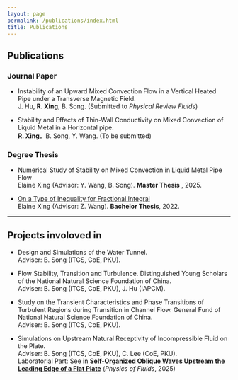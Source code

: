 ```yaml
---
layout: page
permalink: /publications/index.html
title: Publications
---
```


## Publications

### Journal Paper

- Instability of an Upward Mixed Convection Flow in a Vertical Heated Pipe under a Transverse Magnetic Field. <br>J. Hu, **R. Xing**, B. Song. (Submitted to *Physical Review Fluids*)

- Stability and Effects of Thin-Wall Conductivity on Mixed Convection of Liquid Metal in a Horizontal pipe. <br> **R. Xing**，B. Song, Y. Wang. (To be submitted)



### Degree Thesis

- Numerical Study of Stability on Mixed Convection in Liquid Metal Pipe Flow <br>Elaine Xing (Advisor: Y. Wang, B. Song). **Master Thesis** , 2025.

- [On a Type of Inequality for Fractional Integral](https://erllane.kesug.com/docs/Elainex-Bachelor-FI.pdf)<br>Elaine Xing (Advisor: Z. Wang). **Bachelor Thesis**, 2022.



---

## Projects involoved in

- Design and Simulations of the Water Tunnel. <br>Adviser: B. Song (ITCS, CoE, PKU).

- Flow Stability, Transition and Turbulence. Distinguished Young Scholars of the National Natural Science Foundation of China. <br>Adviser: B. Song (ITCS, CoE, PKU), J. Hu (IAPCM).

- Study on the Transient Characteristics and Phase Transitions of Turbulent Regions during Transition in Channel Flow. General Fund of National Natural Science Foundation of China. <br>Adviser: B. Song (ITCS, CoE, PKU).

- Simulations on Upstream Natural Receptivity of Incompressible Fluid on the Plate. <br>Adviser: B. Song (ITCS, CoE, PKU), C. Lee (CoE, PKU). <br>Laboratorial Part: See in [**Self-Organized Oblique Waves Upstream the Leading Edge of a Flat Plate**](https://pubs.aip.org/aip/pof/article/37/2/021714/3337281) (*Physics of Fluids*, 2025)